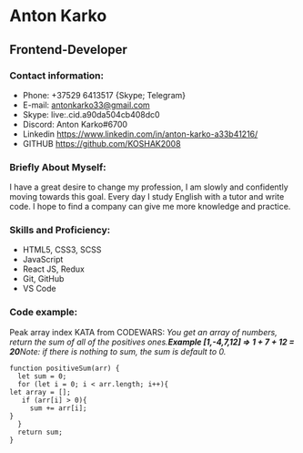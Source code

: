 # Anton Karko

## Frontend-Developer

### Contact information:

* Phone: +37529 6413517 {Skype; Telegram}
* E-mail: antonkarko33@gmail.com
* Skype: live:.cid.a90da504cb408dc0
* Discord: Anton Karko#6700
* Linkedin https://www.linkedin.com/in/anton-karko-a33b41216/
* GITHUB https://github.com/KOSHAK2008

### Briefly About Myself:

I have a great desire to change my profession, I am slowly and confidently moving towards this goal. Every day I study English with a tutor and write code. I hope to find a company can give me more knowledge and practice.

###  Skills and Proficiency:

* HTML5, CSS3, SCSS
* JavaScript
* React JS, Redux
* Git, GitHub
* VS Code

### Code example:
Peak array index KATA from CODEWARS: 
_You get an array of numbers, return the sum of all of the positives ones.**Example [1,-4,7,12] => 1 + 7 + 12 = 20**Note: if there is nothing to sum, the sum is default to 0._

```
function positiveSum(arr) {
  let sum = 0;
  for (let i = 0; i < arr.length; i++){
let array = [];
   if (arr[i] > 0){
     sum += arr[i];
}
  }
  return sum;
}
```


